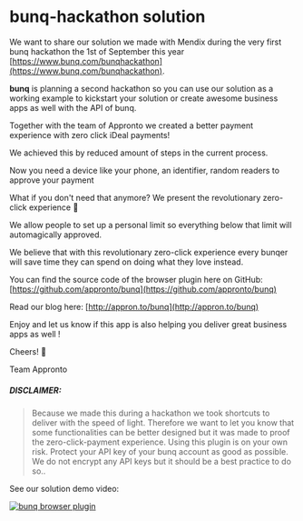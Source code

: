 # bunq-hackathon solution
We want to share our solution we made with Mendix during the very first bunq hackathon the 1st of September this year [https://www.bunq.com/bunqhackathon](https://www.bunq.com/bunqhackathon). 

**bunq** is planning a second hackathon so you can use our solution as a working example to kickstart your solution or create awesome business apps as well with the API of bunq.

Together with the team of Appronto we created a better payment experience with zero click iDeal payments!

We achieved this by reduced amount of steps in the current process.

Now you need a device like your phone, an identifier, random readers to approve your payment

What if you don't need that anymore? We present the revolutionary zero-click experience 🚀

We allow people to set up a personal limit so everything below that limit will automagically approved.

We believe that with this revolutionary zero-click experience every bunqer will save time they can spend on doing what they love instead.

You can find the source code of the browser plugin here on GitHub: [https://github.com/appronto/bunq](https://github.com/appronto/bunq)

Read our blog here: [http://appron.to/bunq](http://appron.to/bunq) 

Enjoy and let us know if this app is also helping you deliver great business apps as well !

Cheers! 🍻

Team Appronto


##### DISCLAIMER:
> Because we made this during a hackathon we took shortcuts to deliver with the speed of light. Therefore we want to let you know that some functionalities can be better designed but it was made to proof the zero-click-payment experience. Using this plugin is on your own risk. Protect your API key of your bunq account as good as possible. We do not encrypt any API keys but it should be a best practice to do so..

See our solution demo video:

[![bunq browser plugin](http://img.youtube.com/vi/ScqQmF_y6MM/0.jpg)](https://www.youtube.com/watch?v=ScqQmF_y6MM "bunq hackathon")